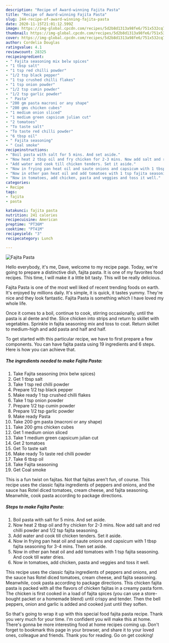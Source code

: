 ```yaml
---
description: "Recipe of Award-winning Fajita Pasta"
title: "Recipe of Award-winning Fajita Pasta"
slug: 244-recipe-of-award-winning-fajita-pasta
date: 2020-11-15T21:01:12.599Z
image: https://img-global.cpcdn.com/recipes/5d2b8d1313a98fe6/751x532cq70/fajita-pasta-recipe-main-photo.jpg
thumbnail: https://img-global.cpcdn.com/recipes/5d2b8d1313a98fe6/751x532cq70/fajita-pasta-recipe-main-photo.jpg
cover: https://img-global.cpcdn.com/recipes/5d2b8d1313a98fe6/751x532cq70/fajita-pasta-recipe-main-photo.jpg
author: Cordelia Douglas
ratingvalue: 4.1
reviewcount: 28325
recipeingredient:
- " Fajita seasoning mix belw spices"
- "1 tbsp salt"
- "1 tsp red chilli powder"
- "1/2 tsp black pepper"
- "1 tsp crushed chilli flakes"
- "1 tsp onion powder"
- "1/2 tsp cumin powder"
- "1/2 tsp garlic powder"
- " Pasta"
- "200 gm pasta macroni or any shape"
- "200 gms chicken cubes"
- "1 medium onion sliced"
- "1 medium green capsicum julian cut"
- "2 tomatoes"
- "To taste salt"
- "To taste red chilli powder"
- "6 tbsp oil"
- " Fajita seasoning"
- " Coal smoke"
recipeinstructions:
- "Boil pasta with salt for 5 mins. And set aside."
- "Now heat 2 tbsp oil and fry chicken for 2-3 mins. Now add salt and red chilli powder and 1/2 tsp fajita seasoning."
- "Add water and cook till chicken tenders. Set it aside."
- "Now in frying pan heat oil and saute onions and capsicum with 1 tbsp fajita seasoning for 3-4 mins. Then set aside."
- "Now in other pan heat oil and add tomatoes with 1 tsp fajita seasoning. And cook till water dries."
- "Now in tomatoes, add chicken, pasta and veggies and toss it well."
categories:
- Recipe
tags:
- fajita
- pasta

katakunci: fajita pasta 
nutrition: 241 calories
recipecuisine: American
preptime: "PT36M"
cooktime: "PT41M"
recipeyield: "3"
recipecategory: Lunch

---
```



![Fajita Pasta](https://img-global.cpcdn.com/recipes/5d2b8d1313a98fe6/751x532cq70/fajita-pasta-recipe-main-photo.jpg)

Hello everybody, it's me, Dave, welcome to my recipe page. Today, we're going to prepare a distinctive dish, fajita pasta. It is one of my favorites food recipes. This time, I will make it a little bit tasty. This will be really delicious.

Fajita Pasta is one of the most well liked of recent trending foods on earth. It's enjoyed by millions daily. It's simple, it is quick, it tastes yummy. They're nice and they look fantastic. Fajita Pasta is something which I have loved my whole life.

Once it comes to a boil, continue to cook, stirring occasionally, until the pasta is al dente and the. Slice chicken into strips and return to skillet with vegetables. Sprinkle in fajita seasoning mix and toss to coat. Return skillet to medium-high and add pasta and half and half.


To get started with this particular recipe, we have to first prepare a few components. You can have fajita pasta using 19 ingredients and 6 steps. Here is how you can achieve that.

<!--inarticleads1-->

##### The ingredients needed to make Fajita Pasta:

1. Take  Fajita seasoning (mix belw spices)
1. Get 1 tbsp salt
1. Take 1 tsp red chilli powder
1. Prepare 1/2 tsp black pepper
1. Make ready 1 tsp crushed chilli flakes
1. Take 1 tsp onion powder
1. Prepare 1/2 tsp cumin powder
1. Prepare 1/2 tsp garlic powder
1. Make ready  Pasta
1. Take 200 gm pasta (macroni or any shape)
1. Take 200 gms chicken cubes
1. Get 1 medium onion sliced
1. Take 1 medium green capsicum julian cut
1. Get 2 tomatoes
1. Get To taste salt
1. Make ready To taste red chilli powder
1. Take 6 tbsp oil
1. Take  Fajita seasoning
1. Get  Coal smoke


This is a fun twist on fajitas. Not that fajitas aren&#39;t fun, of course. This recipe uses the classic fajita ingredients of peppers and onions, and the sauce has Rotel diced tomatoes, cream cheese, and fajita seasoning. Meanwhile, cook pasta according to package directions. 

<!--inarticleads2-->

##### Steps to make Fajita Pasta:

1. Boil pasta with salt for 5 mins. And set aside.
1. Now heat 2 tbsp oil and fry chicken for 2-3 mins. Now add salt and red chilli powder and 1/2 tsp fajita seasoning.
1. Add water and cook till chicken tenders. Set it aside.
1. Now in frying pan heat oil and saute onions and capsicum with 1 tbsp fajita seasoning for 3-4 mins. Then set aside.
1. Now in other pan heat oil and add tomatoes with 1 tsp fajita seasoning. And cook till water dries.
1. Now in tomatoes, add chicken, pasta and veggies and toss it well.


This recipe uses the classic fajita ingredients of peppers and onions, and the sauce has Rotel diced tomatoes, cream cheese, and fajita seasoning. Meanwhile, cook pasta according to package directions. This chicken fajita pasta is packed with all the flavors of chicken fajitas in a creamy pasta form. The chicken is first cooked in a load of fajita spices (you can use a store-bought packet or a homemade blend) until crispy and tender. Then the bell peppers, onion and garlic is added and cooked just until they soften. 

So that's going to wrap it up with this special food fajita pasta recipe. Thank you very much for your time. I'm confident you will make this at home. There's gonna be more interesting food at home recipes coming up. Don't forget to bookmark this page in your browser, and share it to your loved ones, colleague and friends. Thank you for reading. Go on get cooking!
